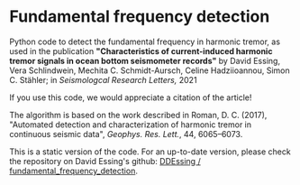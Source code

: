 # Fundamental frequency detection
Python code to detect the fundamental frequency in harmonic tremor, as used in the publication  __"Characteristics of current-induced harmonic tremor signals in ocean bottom seismometer records"__   by David Essing, Vera Schlindwein, Mechita C. Schmidt-Aursch, Celine Hadziioannou, Simon C. Stähler; in _Seismologcal Research Letters,_ 2021  

If you use this code, we would appreciate a citation of the article! 

The algorithm is based on the work described in Roman, D. C. (2017), "Automated detection and characterization of harmonic tremor in continuous seismic data", _Geophys. Res. Lett._, 44, 6065–6073.

This is a static version of the code. For an up-to-date version, please check the repository on David Essing's github: [DDEssing /
fundamental_frequency_detection](https://github.com/DDEssing/fundamental_frequency_detection). 
